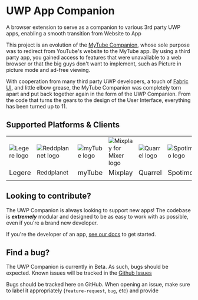 # UWP App Companion
A browser extension to serve as a companion to various 3rd party UWP apps, enabling a smooth transition from Website to App

This project is an evolution of the [MyTube Companion](https://github.com/Arlodotexe/myTube-Companion), whose sole purpose was to redirect from YouTube's website to the MyTube app. By using a third party app, you gained access to features that were unavailable to a web browser or that the big guys don't want to implement, such as Picture in picture mode and ad-free viewing.

With cooperation from many third party UWP developers, a touch of [Fabric UI](https://developer.microsoft.com/en-us/fabric#/), and little elbow grease, the MyTube Companion was completely torn apart and put back together again in the form of the UWP Companion. From the code that turns the gears to the design of the User Interface, everything has been turned up to 11.

## Supported Platforms & Clients


|  |  |  |  |  |  |  |
| - | - | - | - | - | - | - |
| ![Legere logo](https://arlo.site/projects/UWPCompanion/icons/clients/Legere.png) | ![Reddplannet logo](https://arlo.site/projects/UWPCompanion/icons/platforms/Reddit.png) | ![myTube logo](https://arlo.site/projects/UWPCompanion/icons/clients/myTube.png) | ![Mixplay for Mixer logo](https://arlo.site/projects/UWPCompanion/icons/platforms/Mixer.png) | ![Quarrel logo](https://arlo.site/projects/UWPCompanion/icons/clients/Quarrel.png) | ![Spotimo logo](https://arlo.site/projects/UWPCompanion/logos/clients/Spotimo.png) | ![Xpotify logo](https://arlo.site/projects/UWPCompanion/icons/clients/Xpotify.png) |
| <font size="+1">Legere</font> | <font size="+0.7">Reddplanet</font> | <font size="+1">myTube</font> | <font size="+1">Mixplay</font> | <font size="+1">Quarrel</a> | <font size="+1">Spotimo</font> | <font size="+1">Xpotify</font> |
|  |  |  |  |  |  |  |

## Looking to contribute?

The UWP Companion is always looking to support new apps! The codebase is ***extremely*** modular and designed to be as easy to work with as possible, even if you're a brand new developer.

If you're the developer of an app, [see our docs](docs/contributing.md) to get started.

## Find a bug?
The UWP Companion is currently in Beta. As such, bugs should be expected. Known issues will be tracked in the [Github Issues](https://github.com/Arlodotexe/UWP-Companion/issues)

Bugs should be tracked here on GitHub.
When opening an issue, make sure to label it appropriately (`feature-request`, `bug`, etc) and provide 
 